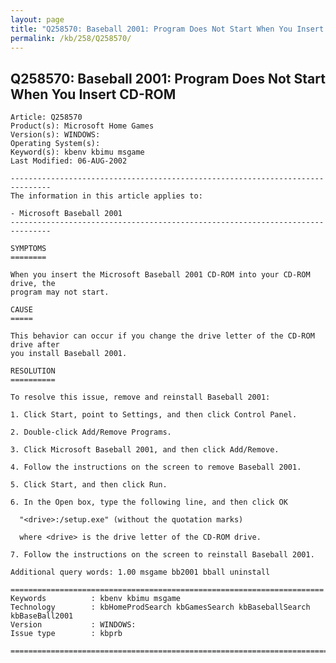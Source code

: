 ```yaml
---
layout: page
title: "Q258570: Baseball 2001: Program Does Not Start When You Insert CD-ROM"
permalink: /kb/258/Q258570/
---
```


## Q258570: Baseball 2001: Program Does Not Start When You Insert CD-ROM

	Article: Q258570
	Product(s): Microsoft Home Games
	Version(s): WINDOWS:
	Operating System(s): 
	Keyword(s): kbenv kbimu msgame
	Last Modified: 06-AUG-2002
	
	-------------------------------------------------------------------------------
	The information in this article applies to:
	
	- Microsoft Baseball 2001 
	-------------------------------------------------------------------------------
	
	SYMPTOMS
	========
	
	When you insert the Microsoft Baseball 2001 CD-ROM into your CD-ROM drive, the
	program may not start.
	
	CAUSE
	=====
	
	This behavior can occur if you change the drive letter of the CD-ROM drive after
	you install Baseball 2001.
	
	RESOLUTION
	==========
	
	To resolve this issue, remove and reinstall Baseball 2001:
	
	1. Click Start, point to Settings, and then click Control Panel.
	
	2. Double-click Add/Remove Programs.
	
	3. Click Microsoft Baseball 2001, and then click Add/Remove.
	
	4. Follow the instructions on the screen to remove Baseball 2001.
	
	5. Click Start, and then click Run.
	
	6. In the Open box, type the following line, and then click OK
	
	  "<drive>:/setup.exe" (without the quotation marks)
	
	  where <drive> is the drive letter of the CD-ROM drive.
	
	7. Follow the instructions on the screen to reinstall Baseball 2001.
	
	Additional query words: 1.00 msgame bb2001 bball uninstall
	
	======================================================================
	Keywords          : kbenv kbimu msgame 
	Technology        : kbHomeProdSearch kbGamesSearch kbBaseballSearch kbBaseBall2001
	Version           : WINDOWS:
	Issue type        : kbprb
	
	=============================================================================
	
